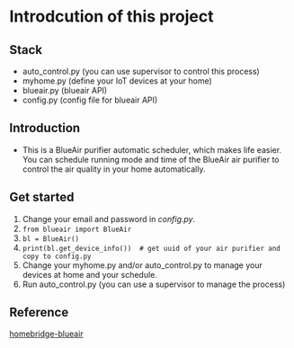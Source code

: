 # __Introdcution of this project__


## __Stack__
* auto_control.py (you can use supervisor to control this process)
* myhome.py (define your IoT devices at your home)
* blueair.py (blueair API)
* config.py (config file for blueair API)

## __Introduction__
* This is a BlueAir purifier automatic scheduler, which makes life easier. You can schedule running mode and time of the BlueAir air purifier to control the air quality in your home automatically.

## __Get started__
1. Change your email and password in _config.py_.
2. `from blueair import BlueAir`
3. `bl = BlueAir()`
4. `print(bl.get_device_info())  # get uuid of your air purifier and copy to config.py`
5. Change your myhome.py and/or auto_control.py to manage your devices at home and your schedule.
6. Run auto_control.py (you can use a supervisor to manage the process)

## __Reference__
[homebridge-blueair](https://github.com/mylesgray/homebridge-blueair)

